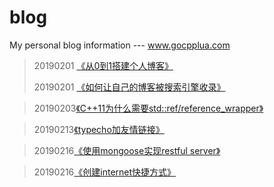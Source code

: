 # blog
My personal blog information --- www.gocpplua.com

> 20190201 [《从0到1搭建个人博客》](http://gocpplua.com/index.php/archives/3.html)
> 
> 20190201 [《如何让自己的博客被搜索引擎收录》](http://www.gocpplua.com/index.php/archives/18.html)

> 20190203[《C++11为什么需要std::ref/reference_wrapper》](http://www.gocpplua.com/index.php/archives/29.html)

> 20190213[《typecho加友情链接》](http://www.gocpplua.com/index.php/archives/40.html)

> 20190216[《使用mongoose实现restful server》](http://www.gocpplua.com/index.php/archives/47.html)

> 20190216[《创建internet快捷方式》](http://www.gocpplua.com/index.php/archives/57.html)